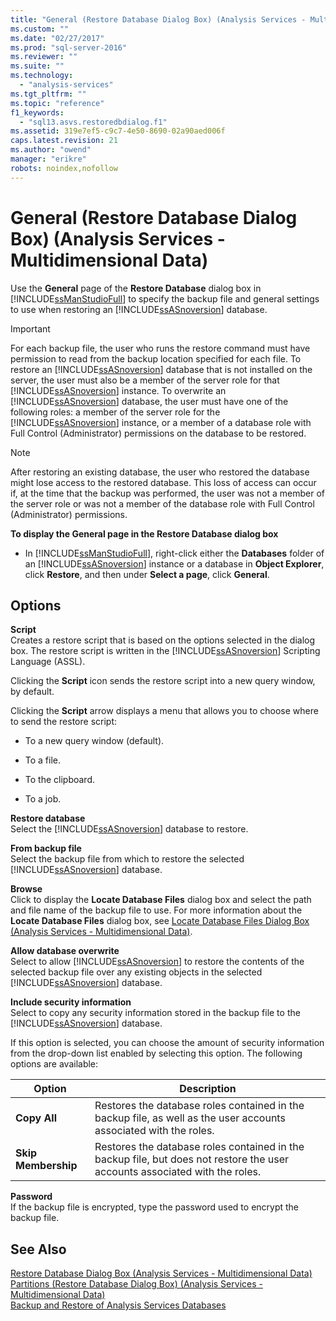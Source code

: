 ```yaml
---
title: "General (Restore Database Dialog Box) (Analysis Services - Multidimensional Data) | Microsoft Docs"
ms.custom: ""
ms.date: "02/27/2017"
ms.prod: "sql-server-2016"
ms.reviewer: ""
ms.suite: ""
ms.technology: 
  - "analysis-services"
ms.tgt_pltfrm: ""
ms.topic: "reference"
f1_keywords: 
  - "sql13.asvs.restoredbdialog.f1"
ms.assetid: 319e7ef5-c9c7-4e50-8690-02a90aed006f
caps.latest.revision: 21
ms.author: "owend"
manager: "erikre"
robots: noindex,nofollow
---
```

# General (Restore Database Dialog Box) (Analysis Services - Multidimensional Data)
  Use the **General** page of the **Restore Database** dialog box in [!INCLUDE[ssManStudioFull](../a9notintoc/includes/ssmanstudiofull-md.md)] to specify the backup file and general settings to use when restoring an [!INCLUDE[ssASnoversion](../a9notintoc/includes/ssasnoversion-md.md)] database.  
  
> [!IMPORTANT]  
>  For each backup file, the user who runs the restore command must have permission to read from the backup location specified for each file. To restore an [!INCLUDE[ssASnoversion](../a9notintoc/includes/ssasnoversion-md.md)] database that is not installed on the server, the user must also be a member of the server role for that [!INCLUDE[ssASnoversion](../a9notintoc/includes/ssasnoversion-md.md)] instance. To overwrite an [!INCLUDE[ssASnoversion](../a9notintoc/includes/ssasnoversion-md.md)] database, the user must have one of the following roles: a member of the server role for the [!INCLUDE[ssASnoversion](../a9notintoc/includes/ssasnoversion-md.md)] instance, or a member of a database role with Full Control (Administrator) permissions on the database to be restored.  
  
> [!NOTE]  
>  After restoring an existing database, the user who restored the database might lose access to the restored database. This loss of access can occur if, at the time that the backup was performed, the user was not a member of the server role or was not a member of the database role with Full Control (Administrator) permissions.  
  
 **To display the General page in the Restore Database dialog box**  
  
-   In [!INCLUDE[ssManStudioFull](../a9notintoc/includes/ssmanstudiofull-md.md)], right-click either the **Databases** folder of an [!INCLUDE[ssASnoversion](../a9notintoc/includes/ssasnoversion-md.md)] instance or a database in **Object Explorer**, click **Restore**, and then under **Select a page**, click **General**.  
  
## Options  
 **Script**  
 Creates a restore script that is based on the options selected in the dialog box. The restore script is written in the [!INCLUDE[ssASnoversion](../a9notintoc/includes/ssasnoversion-md.md)] Scripting Language (ASSL).  
  
 Clicking the **Script** icon sends the restore script into a new query window, by default.  
  
 Clicking the **Script** arrow displays a menu that allows you to choose where to send the restore script:  
  
-   To a new query window (default).  
  
-   To a file.  
  
-   To the clipboard.  
  
-   To a job.  
  
 **Restore database**  
 Select the [!INCLUDE[ssASnoversion](../a9notintoc/includes/ssasnoversion-md.md)] database to restore.  
  
 **From backup file**  
 Select the backup file from which to restore the selected [!INCLUDE[ssASnoversion](../a9notintoc/includes/ssasnoversion-md.md)] database.  
  
 **Browse**  
 Click to display the **Locate Database Files** dialog box and select the path and file name of the backup file to use. For more information about the **Locate Database Files** dialog box, see [Locate Database Files Dialog Box &#40;Analysis Services - Multidimensional Data&#41;](../a9retired/locate-database-files-dialog-box-analysis-services-multidimensional-data.md).  
  
 **Allow database overwrite**  
 Select to allow [!INCLUDE[ssASnoversion](../a9notintoc/includes/ssasnoversion-md.md)] to restore the contents of the selected backup file over any existing objects in the selected [!INCLUDE[ssASnoversion](../a9notintoc/includes/ssasnoversion-md.md)] database.  
  
 **Include security information**  
 Select to copy any security information stored in the backup file to the [!INCLUDE[ssASnoversion](../a9notintoc/includes/ssasnoversion-md.md)] database.  
  
 If this option is selected, you can choose the amount of security information from the drop-down list enabled by selecting this option. The following options are available:  
  
|Option|Description|  
|------------|-----------------|  
|**Copy All**|Restores the database roles contained in the backup file, as well as the user accounts associated with the roles.|  
|**Skip Membership**|Restores the database roles contained in the backup file, but does not restore the user accounts associated with the roles.|  
  
 **Password**  
 If the backup file is encrypted, type the password used to encrypt the backup file.  
  
## See Also  
 [Restore Database Dialog Box &#40;Analysis Services - Multidimensional Data&#41;](../a9retired/restore-database-dialog-box-analysis-services-multidimensional-data.md)   
 [Partitions &#40;Restore Database Dialog Box&#41; &#40;Analysis Services - Multidimensional Data&#41;](../a9retired/partitions-restore-database-dialog-box-analysis-services-multidimensional-data.md)   
 [Backup and Restore of Analysis Services Databases](../analysis-services/multidimensional-models/backup-and-restore-of-analysis-services-databases.md)  
  
  